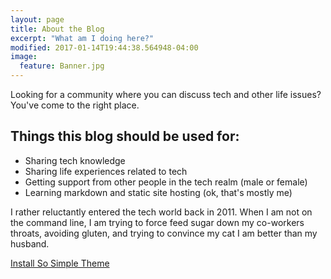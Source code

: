 ```yaml
---
layout: page
title: About the Blog
excerpt: "What am I doing here?"
modified: 2017-01-14T19:44:38.564948-04:00
image:
  feature: Banner.jpg
---
```


Looking for a community where you can discuss tech and other life issues?  You've come to the right place.

## Things this blog should be used for:

* Sharing tech knowledge
* Sharing life experiences related to tech
* Getting support from other people in the tech realm (male or female)
* Learning markdown and static site hosting (ok, that's mostly me)

I rather reluctantly entered the tech world back in 2011.  When I am not on the command line, I am trying to force feed sugar down my co-workers throats, avoiding gluten, and trying to convince my cat I am better than my husband.

<a markdown="0" href="{{ site.url }}/theme-setup" class="btn">Install So Simple Theme</a>

[^1]: Example: *domain.com/category-name/post-title*
